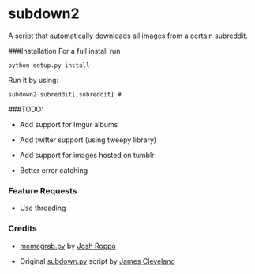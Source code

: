 subdown2
============================

A script that automatically downloads all images from a certain subreddit.

###Installation
For a full install run
```
python setup.py install
```
Run it by using:
```
subdown2 subreddit[,subreddit] #
```



###TODO:

 - Add support for Imgur albums

 - Add twitter support (using tweepy library)

 - Add support for images hosted on tumblr

 - Better error catching

### Feature Requests

 - Use threading

### Credits

 - [memegrab.py](https://github.com/Ropes/MemeGrab) by [Josh Roppo](https://github.com/Ropes)

 - Original [subdown.py](https://github.com/radiosilence/subdown.py) script by [James Cleveland](https://github.com/radiosilence)
